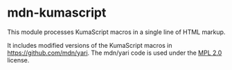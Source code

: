 # mdn-kumascript

This module processes KumaScript macros in a single line of HTML markup.

It includes modified versions of the KumaScript macros in https://github.com/mdn/yari. The mdn/yari code is used under the [MPL 2.0](https://www.mozilla.org/en-US/MPL/2.0/) license.
